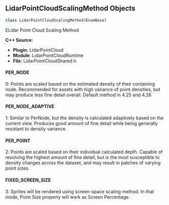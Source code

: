 ## LidarPointCloudScalingMethod Objects

```python
class LidarPointCloudScalingMethod(EnumBase)
```

ELidar Point Cloud Scaling Method

**C++ Source:**

- **Plugin**: LidarPointCloud
- **Module**: LidarPointCloudRuntime
- **File**: LidarPointCloudShared.h

<a id="unreal.LidarPointCloudScalingMethod.PER_NODE"></a>

#### PER_NODE

0: Points are scaled based on the estimated density of their containing node.
Recommended for assets with high variance of point densities, but may produce less fine detail overall.
Default method in 4.25 and 4.26

<a id="unreal.LidarPointCloudScalingMethod.PER_NODE_ADAPTIVE"></a>

#### PER_NODE_ADAPTIVE

1: Similar to PerNode, but the density is calculated adaptively based on the current view.
Produces good amount of fine detail while being generally resistant to density variance.

<a id="unreal.LidarPointCloudScalingMethod.PER_POINT"></a>

#### PER_POINT

2: Points are scaled based on their individual calculated depth.
Capable of resolving the highest amount of fine detail, but is the most susceptible to
density changes across the dataset, and may result in patches of varying point sizes.

<a id="unreal.LidarPointCloudScalingMethod.FIXED_SCREEN_SIZE"></a>

#### FIXED_SCREEN_SIZE

3: Sprites will be rendered using screen-space scaling method.
In that mode, Point Size property will work as Screen Percentage.

<a id="unreal.LidarClippingVolumeMode"></a>